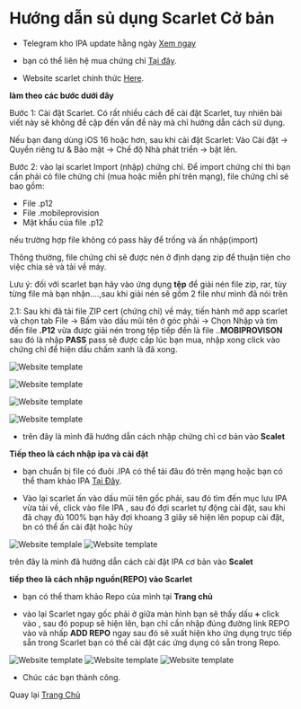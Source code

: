 # Hướng dẫn sủ dụng Scarlet Cở bản 

- Telegram kho IPA update hằng ngày [Xem ngay](https://t.me/ioshackkingchannel)

- bạn có thể liên hệ mua chứng chỉ [Tại đây](https://t.me/lazylor).

- Website scarlet chính thức [Here](https://usescarlet.com/).

**làm theo các bước dưới đây**
 
Bước 1: Cài đặt Scarlet.
Có rất nhiều cách để cài đặt Scarlet, tuy nhiên bài viết này sẽ không đề cập đến vấn đề này mà chỉ hướng dẫn cách sử dụng.

Nếu bạn đang dùng iOS 16 hoặc hơn, sau khi cài đặt Scarlet: Vào Cài đặt -> Quyền riêng tư & Bảo mật -> Chế độ Nhà phát triển -> bật lên.

Bước 2: vào lại scarlet Import (nhập) chứng chỉ.
Để import chứng chỉ thì bạn cần phải có file chứng chỉ (mua hoặc miễn phí trên mạng), file chứng chỉ sẽ bao gồm:

- File .p12
- File .mobileprovision
- Mật khẩu của file .p12

nếu trường hợp file không có pass hãy để trống và ấn nhập(import)

Thông thường, file chứng chỉ sẽ được nén ở định dạng zip để thuận tiện cho việc chia sẻ và tải về máy.

Lưu ý: đối với scarlet bạn hãy vào ứng dụng **tệp** để giải nén file zip, rar, tùy từng file mà bạn nhận....,sau khi giải nén sẽ gồm 2 file như mình đã nói trên

2.1: Sau khi đã tải file ZIP cert (chứng chỉ) về máy, tiến hành mở app scarlet và chọn tab File -> Bấm vào dấu mũi tên ở góc phải -> Chọn Nhập và tìm đến file **.P12** vừa được giải nén trong tệp tiếp đến là file ..**MOBIPROVISON** sau đó là nhập **PASS** pass sẽ được cấp lúc bạn mua, nhập xong click vào chứng chỉ để hiện dấu chấm xanh là đã xong.

![Website template](https://lazyvn.github.io/img/hd1.jpg)

![Website template](https://lazyvn.github.io/img/hd2.jpg)

![Website template](https://lazyvn.github.io/img/hd3.jpg) 

![Website template](https://lazyvn.github.io/img/hd4.jpg)

- trên đây là mình đã hướng dẫn cách nhập chứng chỉ cơ bản vào **Scalet**

**Tiếp theo là cách nhập ipa và cài đặt**

- bạn chuẩn bị file có đuôi .IPA có thể tải đâu đó trên mạng hoặc bạn có thể tham khảo IPA [Tại Đây](https://t.me/ioshackkingchannel).

- Vào lại scarlet ấn vào dấu mũi tên gốc phải, sau đó tìm đến mục lưu IPA vừa tải về, click vào file IPA , sau đó đợi scarlet tự động cài đặt, 
sau khi đã chạy đủ 100% bạn hãy đợi khoang 3 giây sẽ hiện lên popup cài đặt, bn có thể ấn cài đặt hoặc hủy

![Website templale](https://lazyvn.github.io/img/hd1.jpg)
![Website template](https://lazyvn.github.io/img/hd5.png)

trên đây là mình đã hướng dẫn cách cài đặt IPA cơ bản vào **Scalet**

**tiếp theo là cách nhập nguồn(REPO) vào Scarlet**
- bạn có thể tham khảo Repo của mình tại **Trang chủ**

- vào lại Scarlet ngay gốc phải ở giữa màn hình bạn sẽ thấy dấu **+** click vào , sau đó popup sẽ hiện lên, bạn chỉ cần nhập đúng đường link REPO vào 
và nhấp **ADD REPO** ngay sau đó sẽ xuất hiện kho ứng dụng trực tiếp sẵn trong Scarlet bạn có thể cài đặt các ứng dụng có sẵn trong Repo.

![Website template](https://lazyvn.github.io/img/hd6.png)
![Website template](https://lazyvn.github.io/img/hd7.png)
![Website template](https://lazyvn.github.io/img/hd8.png)

- Chúc các bạn thành công. 

Quay lại [Trang Chủ](https://lazyvn.com)
